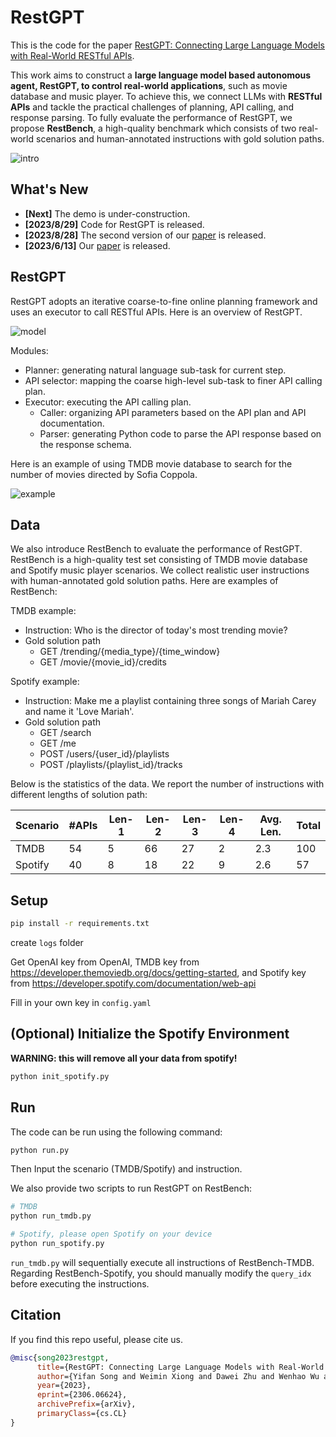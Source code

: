 # RestGPT

This is the code for the paper [RestGPT: Connecting Large Language Models with Real-World RESTful APIs](https://arxiv.org/abs/2306.06624).

This work aims to construct a **large language model based autonomous agent, RestGPT, to control real-world applications**, such as movie database and music player. To achieve this, we connect LLMs with **RESTful APIs** and tackle the practical challenges of planning, API calling, and response parsing. To fully evaluate the performance of RestGPT, we propose **RestBench**, a high-quality benchmark which consists of two real-world scenarios and human-annotated instructions with gold solution paths.

![intro](imgs/intro.png)

## What's New

* **[Next]** The demo is under-construction.
* **[2023/8/29]** Code for RestGPT is released.
* **[2023/8/28]** The second version of our [paper](https://arxiv.org/abs/2306.06624) is released.
* **[2023/6/13]** Our [paper](https://arxiv.org/abs/2306.06624) is released.

## RestGPT

RestGPT adopts an iterative coarse-to-fine online planning framework and uses an executor to call RESTful APIs. Here is an overview of RestGPT.

![model](imgs/model.png)

Modules:

* Planner: generating natural language sub-task for current step.
* API selector: mapping the coarse high-level sub-task to finer API calling plan.
* Executor: executing the API calling plan.
    * Caller: organizing API parameters based on the API plan and API documentation.
    * Parser: generating Python code to parse the API response based on the response schema.

Here is an example of using TMDB movie database to search for the number of movies directed by Sofia Coppola.

![example](https://github.com/Yifan-Song793/RestGPT/blob/main/imgs/example.gif)

## Data

We also introduce RestBench to evaluate the performance of RestGPT. RestBench is a high-quality test set consisting of TMDB movie database and Spotify music player scenarios. We collect realistic user instructions with human-annotated gold solution paths. Here are examples of RestBench:

TMDB example:

* Instruction: Who is the director of today's most trending movie?
* Gold solution path
    * GET /trending/\{media_type\}/\{time\_window\}
    * GET /movie/\{movie_id\}/credits

Spotify example:

* Instruction: Make me a playlist containing three songs of Mariah Carey and name it 'Love Mariah'.
* Gold solution path
    * GET /search
    * GET /me
    * POST /users/\{user_id\}/playlists
    * POST /playlists/\{playlist_id\}/tracks

Below is the statistics of the data. We report the number of instructions with different lengths of solution path:

| Scenario | #APIs | Len-1 | Len-2 | Len-3 | Len-4 | Avg. Len. | Total |
| -------- | ----- | ----- | ----- | ----- | ----- | --------- | ----- |
| TMDB     | 54    | 5     | 66    | 27    | 2     | 2.3       | 100   |
| Spotify  | 40    | 8     | 18    | 22    | 9     | 2.6       | 57    |

## Setup

```bash
pip install -r requirements.txt
```

create `logs` folder

Get OpenAI key from OpenAI, TMDB key from https://developer.themoviedb.org/docs/getting-started, and Spotify key from https://developer.spotify.com/documentation/web-api

Fill in your own key in `config.yaml`

## (Optional) Initialize the Spotify Environment

**WARNING: this will remove all your data from spotify!**

```python
python init_spotify.py
```

## Run

The code can be run using the following command:

```bash
python run.py
```

Then Input the scenario (TMDB/Spotify) and instruction.

We also provide two scripts to run RestGPT on RestBench:

```bash
# TMDB
python run_tmdb.py

# Spotify, please open Spotify on your device
python run_spotify.py
```

`run_tmdb.py` will sequentially execute all instructions of RestBench-TMDB. Regarding RestBench-Spotify, you should manually modify the `query_idx` before executing the instructions.

## Citation

If you find this repo useful, please cite us.

```bibtex
@misc{song2023restgpt,
      title={RestGPT: Connecting Large Language Models with Real-World RESTful APIs}, 
      author={Yifan Song and Weimin Xiong and Dawei Zhu and Wenhao Wu and Han Qian and Mingbo Song and Hailiang Huang and Cheng Li and Ke Wang and Rong Yao and Ye Tian and Sujian Li},
      year={2023},
      eprint={2306.06624},
      archivePrefix={arXiv},
      primaryClass={cs.CL}
}
```

